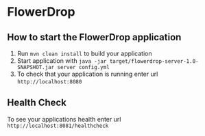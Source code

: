 # FlowerDrop

How to start the FlowerDrop application
---

1. Run `mvn clean install` to build your application
1. Start application with `java -jar target/flowerdrop-server-1.0-SNAPSHOT.jar server config.yml`
1. To check that your application is running enter url `http://localhost:8080`

Health Check
---

To see your applications health enter url `http://localhost:8081/healthcheck`
